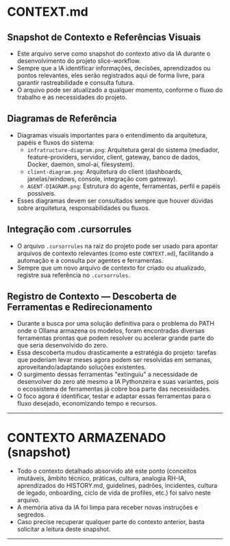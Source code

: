 # CONTEXT.md

## Snapshot de Contexto e Referências Visuais

- Este arquivo serve como snapshot do contexto ativo da IA durante o desenvolvimento do projeto slice-workflow.
- Sempre que a IA identificar informações, decisões, aprendizados ou pontos relevantes, eles serão registrados aqui de forma livre, para garantir rastreabilidade e consulta futura.
- O arquivo pode ser atualizado a qualquer momento, conforme o fluxo do trabalho e as necessidades do projeto.

## Diagramas de Referência
- Diagramas visuais importantes para o entendimento da arquitetura, papéis e fluxos do sistema:
  - `infratructure-diagram.png`: Arquitetura geral do sistema (mediador, feature-providers, servidor, client, gateway, banco de dados, Docker, daemon, smol-ai, filesystem).
  - `client-diagram.png`: Arquitetura do client (dashboards, janelas/windows, console, integração com gateway).
  - `AGENT-DIAGRAM.png`: Estrutura do agente, ferramentas, perfil e papéis possíveis.
- Esses diagramas devem ser consultados sempre que houver dúvidas sobre arquitetura, responsabilidades ou fluxos.

## Integração com .cursorrules
- O arquivo `.cursorrules` na raiz do projeto pode ser usado para apontar arquivos de contexto relevantes (como este `CONTEXT.md`), facilitando a automação e a consulta por agentes e ferramentas.
- Sempre que um novo arquivo de contexto for criado ou atualizado, registre sua referência no `.cursorrules`.

## Registro de Contexto — Descoberta de Ferramentas e Redirecionamento

- Durante a busca por uma solução definitiva para o problema do PATH onde o Ollama armazena os modelos, foram encontradas diversas ferramentas prontas que podem resolver ou acelerar grande parte do que seria desenvolvido do zero.
- Essa descoberta mudou drasticamente a estratégia do projeto: tarefas que poderiam levar meses agora podem ser resolvidas em semanas, aproveitando/adaptando soluções existentes.
- O surgimento dessas ferramentas "extinguiu" a necessidade de desenvolver do zero até mesmo a IA Pythonzeira e suas variantes, pois o ecossistema de ferramentas já cobre boa parte das necessidades.
- O foco agora é identificar, testar e adaptar essas ferramentas para o fluxo desejado, economizando tempo e recursos.

---

# CONTEXTO ARMAZENADO (snapshot)

- Todo o contexto detalhado absorvido até este ponto (conceitos imutáveis, âmbito técnico, práticas, cultura, analogia RH-IA, aprendizados do HISTORY.md, guidelines, padrões, incidentes, cultura de legado, onboarding, ciclo de vida de profiles, etc.) foi salvo neste arquivo.
- A memória ativa da IA foi limpa para receber novas instruções e segredos.
- Caso precise recuperar qualquer parte do contexto anterior, basta solicitar a leitura deste snapshot.

---
